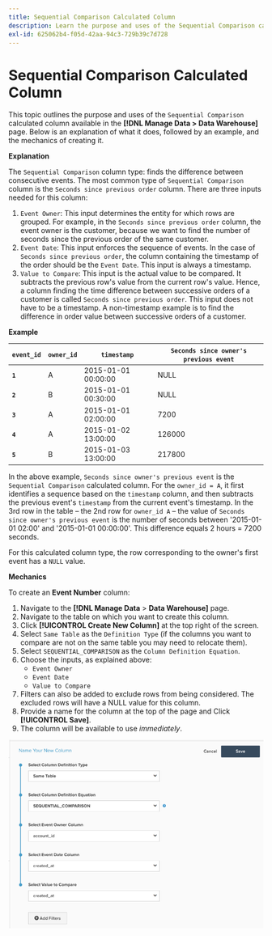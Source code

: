```yaml
---
title: Sequential Comparison Calculated Column
description: Learn the purpose and uses of the Sequential Comparison calculated column.
exl-id: 625062b4-f05d-42aa-94c3-729b39c7d728
---
```

# Sequential Comparison Calculated Column

This topic outlines the purpose and uses of the `Sequential Comparison` calculated column available in the **[!DNL Manage Data > Data Warehouse]** page. Below is an explanation of what it does, followed by an example, and the mechanics of creating it.

**Explanation**

The `Sequential Comparison` column type: finds the difference between consecutive events. The most common type of `Sequential Comparison` column is the `Seconds since previous order` column. There are three inputs needed for this column:

1. `Event Owner`: This input determines the entity for which rows are grouped. For example, in the `Seconds since previous order` column, the event owner is the customer, because we want to find the number of seconds since the previous order of the same customer.
1. `Event Date`: This input enforces the sequence of events. In the case of `Seconds since previous order`, the column containing the timestamp of the order should be the `Event Date`. This input is always a timestamp.
1. `Value to Compare`: This input is the actual value to be compared. It subtracts the previous row's value from the current row's value. Hence, a column finding the time difference between successive orders of a customer is called `Seconds since previous order`. This input does not have to be a timestamp. A non-timestamp example is to find the difference in order value between successive orders of a customer.

**Example**

|**`event_id`**|**`owner_id`**|**`timestamp`**|**`Seconds since owner's previous event`**|
|--- |--- |--- |--- |
|**`1`**|A|2015-01-01 00:00:00|NULL|
|**`2`**|B|2015-01-01 00:30:00|NULL|
|**`3`**|A|2015-01-01 02:00:00|7200|
|**`4`**|A|2015-01-02 13:00:00|126000|
|**`5`**|B|2015-01-03 13:00:00|217800|

 In the above example, `Seconds since owner's previous event` is the `Sequential Comparison` calculated column. For the `owner_id = A`, it first identifies a sequence based on the `timestamp` column, and then subtracts the previous event's `timestamp` from the current event's timestamp. In the 3rd row in the table – the 2nd row for `owner_id A` – the value of `Seconds since owner's previous event` is the number of seconds between '2015-01-01 02:00' and '2015-01-01 00:00:00'. This difference equals 2 hours = 7200 seconds.

For this calculated column type, the row corresponding to the owner's first event has a `NULL` value.

**Mechanics**

To create an **Event Number** column:

1. Navigate to the **[!DNL Manage Data** > **Data Warehouse]** page.
1. Navigate to the table on which you want to create this column.
1. Click **[!UICONTROL Create New Column]** at the top right of the screen.
1. Select `Same Table` as the `Definition Type` (if the columns you want to compare are not on the same table you may need to relocate them).
1. Select `SEQUENTIAL_COMPARISON` as the `Column Definition Equation`.
1. Choose the inputs, as explained above:
   - `Event Owner`
   - `Event Date`
   - `Value to Compare`
1. Filters can also be added to exclude rows from being considered. The excluded rows will have a NULL value for this column.
1. Provide a name for the column at the top of the page and Click **[!UICONTROL Save]**.
1. The column will be available to use *immediately*.

![SEC](../../assets/SEC_new.png)
